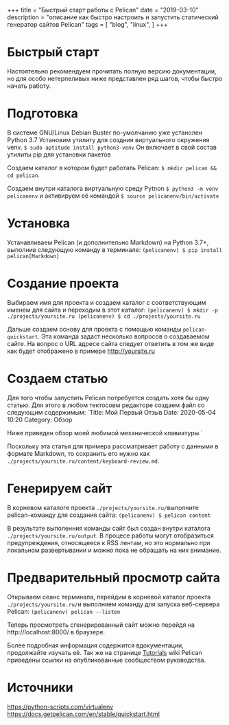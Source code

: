 +++
title = "Быстрый старт работы с Pelican"
date = "2019-03-10"
description = "описание как быстро настроить и запустить статический генератор сайтов Pelican"
tags = [ "blog", "linux",
]
+++

# Быстрый старт

Настоятельно рекомендуем прочитать полную версию документации, но для особо нетерпеливых ниже представлен ряд шагов, чтобы быстро начать работу.

# Подготовка
В системе GNU/Linux Debian Buster по-умолчанию уже устанолен Python 3.7 Установим утилиту для создния виртуального окружения venv.
`$ sudo aptitude install python3-venv`
Он включает в свой состав утилиты pip для установки пакетов

Создаем каталог в котором будет работать Pelican:
`$ mkdir pelican && cd pelican`.

Создаем внутри каталога виртуальную среду Pytnon `$ python3 -m venv pelicanenv` и активируем её командой `$ source pelicanenv/bin/activate`

# Установка
Устанавливаем Pelican (и дополнительно Markdown) на Python 3.7+, выполнив следующую команду в терминале:
`(pelicanenv) $ pip install pelican[Markdown]`


# Создание проекта
Выбираем имя для проекта и создаем каталог с соответствующим именем для сайта и переходим в этот каталог:
`(pelicanenv) $ mkdir -p ./projects/yoursite.ru
(pelicanenv) $ cd ./projects/yoursite.ru`

Дальше создаем основу для проекта с помощью команды `pelican-quickstart`. Эта команда задаст несколько вопросов о создаваемом сайте. На вопрос о URL адресе сайта следует ответить в том же виде как будет отображено в примере http://yoursite.ru


# Создаем статью
Для того чтобы запустить Pelican потребуется создать хотя бы одну статью. Для этого в любом тектосовм редакторе создаем файл со следующим cодержимым:
`Title: Мой Первый Отзыв
Date: 2020-05-04 10:20
Category: Обзор

Ниже приведен обзор моей любимой механической клавиатуры.`

Поскольку эта статья для примера рассматривает работу с данными в формате Markdown, то сохранить его нужно как `./projects/yoursite.ru/content/keyboard-review.md`.

# Генерируем сайт
В корневом каталоге проекта `./projects/yoursite.ru/`выполните pelican-команду для создания сайта:
`(pelicanenv) $ pelican content`

В результате выполенния команды сайт был создан внутри каталога `./projects/yoursite.ru/output`. В процесе работы могут отобразиться предупреждения, относящееся к RSS лентам, но это нормально при локальном развертывании и можно пока не обращать на них внимание.

# Предварительный просмотр сайта
Открываем сеанс терминала, перейдим в корневой каталог проекта `./projects/yoursite.ru/`и выполняем команду для запуска веб-сервера Pelican:
`(pelicanenv) pelican --listen`

Теперь просмотреть сгенерированный сайт можно перейдя на http://localhost:8000/ в браузере.

Более подробная информация содержится вдокументации, продолжайте изучать её. Так же на странице [Tutorials](https://github.com/getpelican/pelican/wiki/Tutorials) wiki Pelican приведены ссылки на опубликованные сообществом руководства.

# Источники
https://python-scripts.com/virtualenv
https://docs.getpelican.com/en/stable/quickstart.html
